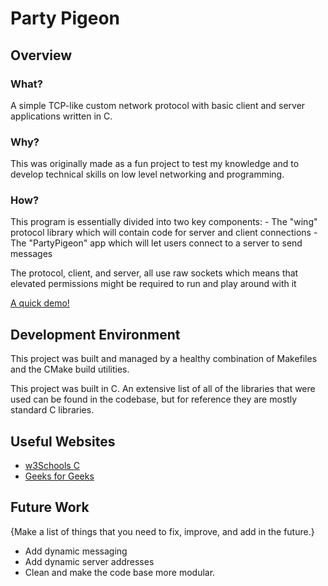 # Party Pigeon
## Overview

### What?
A simple TCP-like custom network protocol with basic client and server applications written in C.

### Why?
This was originally made as a fun project to test my knowledge and to develop technical skills on low level networking and programming.

### How?
This program is essentially divided into two key components:
    - The "wing" protocol library which will contain code for server and client connections
    - The "PartyPigeon" app which will let users connect to a server to send messages

The protocol, client, and server, all use raw sockets which means that elevated permissions might be required to run and play around with it

[A quick demo!](https://youtu.be/1UKUZtn2j7I)

## Development Environment

This project was built and managed by a healthy combination of Makefiles and the CMake build utilities.

This project was built in C. An extensive list of all of the libraries that were used can be found in the codebase, but for reference they are mostly standard C libraries.

## Useful Websites

- [w3Schools C](https://www.w3schools.com/c/c_intro.php)
- [Geeks for Geeks](https://www.geeksforgeeks.org/c-language-introduction/)

## Future Work

{Make a list of things that you need to fix, improve, and add in the future.}

- Add dynamic messaging
- Add dynamic server addresses
- Clean and make the code base more modular.

